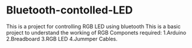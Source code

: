 # Bluetooth-contolled-LED
This is a project for controlling RGB LED using bluetooth
This is a basic project to understand the working of RGB
Componets required:
1.Arduino
2.Breadboard
3.RGB LED
4.Jummper Cables.
